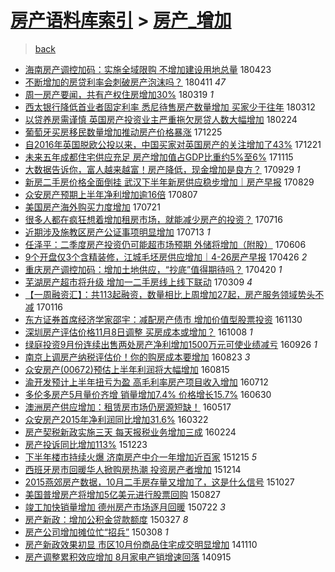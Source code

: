 [房产语料库索引](../../README.md)  > [房产_增加](房产_增加.md)
====
> [back](../README.md)

- [海南房产调控加码：实施全域限购 不增加建设用地总量](http://jkwz.applinzi.com/ittc/7095177682897863687.html#%E6%B5%B7%E5%8D%97%E6%88%BF%E4%BA%A7%E8%B0%83%E6%8E%A7%E5%8A%A0%E7%A0%81%EF%BC%9A%E5%AE%9E%E6%96%BD%E5%85%A8%E5%9F%9F%E9%99%90%E8%B4%AD+%E4%B8%8D%E5%A2%9E%E5%8A%A0%E5%BB%BA%E8%AE%BE%E7%94%A8%E5%9C%B0%E6%80%BB%E9%87%8F) 180423  
- [不断增加的房贷利率会刺破房产泡沫吗？](http://jkwz.applinzi.com/ittc/7090694488458789905.html#%E4%B8%8D%E6%96%AD%E5%A2%9E%E5%8A%A0%E7%9A%84%E6%88%BF%E8%B4%B7%E5%88%A9%E7%8E%87%E4%BC%9A%E5%88%BA%E7%A0%B4%E6%88%BF%E4%BA%A7%E6%B3%A1%E6%B2%AB%E5%90%97%EF%BC%9F) 180411 *47* 
- [周一房产要闻，共有产权住房增加30%](http://jkwz.applinzi.com/ittc/7082082547742016523.html#%E5%91%A8%E4%B8%80%E6%88%BF%E4%BA%A7%E8%A6%81%E9%97%BB%EF%BC%8C%E5%85%B1%E6%9C%89%E4%BA%A7%E6%9D%83%E4%BD%8F%E6%88%BF%E5%A2%9E%E5%8A%A030%25) 180319 *1* 
- [西太银行降低首业者固定利率 悉尼待售房产数量增加 买家少于往年](http://jkwz.applinzi.com/ittc/7079703515683619851.html#%E8%A5%BF%E5%A4%AA%E9%93%B6%E8%A1%8C%E9%99%8D%E4%BD%8E%E9%A6%96%E4%B8%9A%E8%80%85%E5%9B%BA%E5%AE%9A%E5%88%A9%E7%8E%87+%E6%82%89%E5%B0%BC%E5%BE%85%E5%94%AE%E6%88%BF%E4%BA%A7%E6%95%B0%E9%87%8F%E5%A2%9E%E5%8A%A0+%E4%B9%B0%E5%AE%B6%E5%B0%91%E4%BA%8E%E5%BE%80%E5%B9%B4) 180312  
- [以贷养房需谨慎 英国房产投资业主严重拖欠房贷人数大幅增加](http://jkwz.applinzi.com/ittc/7068799065238537232.html#%E4%BB%A5%E8%B4%B7%E5%85%BB%E6%88%BF%E9%9C%80%E8%B0%A8%E6%85%8E+%E8%8B%B1%E5%9B%BD%E6%88%BF%E4%BA%A7%E6%8A%95%E8%B5%84%E4%B8%9A%E4%B8%BB%E4%B8%A5%E9%87%8D%E6%8B%96%E6%AC%A0%E6%88%BF%E8%B4%B7%E4%BA%BA%E6%95%B0%E5%A4%A7%E5%B9%85%E5%A2%9E%E5%8A%A0) 180224  
- [葡萄牙买房移民数量增加推动房产价格暴涨](http://jkwz.applinzi.com/ittc/7051084464375989264.html#%E8%91%A1%E8%90%84%E7%89%99%E4%B9%B0%E6%88%BF%E7%A7%BB%E6%B0%91%E6%95%B0%E9%87%8F%E5%A2%9E%E5%8A%A0%E6%8E%A8%E5%8A%A8%E6%88%BF%E4%BA%A7%E4%BB%B7%E6%A0%BC%E6%9A%B4%E6%B6%A8) 171225  
- [自2016年英国脱欧公投以来，中国买家对英国房产的关注增加了43%](http://jkwz.applinzi.com/ittc/7049505527732634640.html#%E8%87%AA2016%E5%B9%B4%E8%8B%B1%E5%9B%BD%E8%84%B1%E6%AC%A7%E5%85%AC%E6%8A%95%E4%BB%A5%E6%9D%A5%EF%BC%8C%E4%B8%AD%E5%9B%BD%E4%B9%B0%E5%AE%B6%E5%AF%B9%E8%8B%B1%E5%9B%BD%E6%88%BF%E4%BA%A7%E7%9A%84%E5%85%B3%E6%B3%A8%E5%A2%9E%E5%8A%A0%E4%BA%8643%25) 171221  
- [未来五年成都住宅供应充足 房产增加值占GDP比重约5%至6%](http://jkwz.applinzi.com/ittc/7036304310961439761.html#%E6%9C%AA%E6%9D%A5%E4%BA%94%E5%B9%B4%E6%88%90%E9%83%BD%E4%BD%8F%E5%AE%85%E4%BE%9B%E5%BA%94%E5%85%85%E8%B6%B3+%E6%88%BF%E4%BA%A7%E5%A2%9E%E5%8A%A0%E5%80%BC%E5%8D%A0GDP%E6%AF%94%E9%87%8D%E7%BA%A65%25%E8%87%B36%25) 171115  
- [大数据告诉你，富人越来越富！房产降低，现金增加是良方？](http://jkwz.applinzi.com/ittc/7018780540533212176.html#%E5%A4%A7%E6%95%B0%E6%8D%AE%E5%91%8A%E8%AF%89%E4%BD%A0%EF%BC%8C%E5%AF%8C%E4%BA%BA%E8%B6%8A%E6%9D%A5%E8%B6%8A%E5%AF%8C%EF%BC%81%E6%88%BF%E4%BA%A7%E9%99%8D%E4%BD%8E%EF%BC%8C%E7%8E%B0%E9%87%91%E5%A2%9E%E5%8A%A0%E6%98%AF%E8%89%AF%E6%96%B9%EF%BC%9F) 170929 *1* 
- [新房二手房价格全面倒挂 武汉下半年新房供应稳步增加｜房产早报](http://jkwz.applinzi.com/ittc/7007157858603631632.html#%E6%96%B0%E6%88%BF%E4%BA%8C%E6%89%8B%E6%88%BF%E4%BB%B7%E6%A0%BC%E5%85%A8%E9%9D%A2%E5%80%92%E6%8C%82+%E6%AD%A6%E6%B1%89%E4%B8%8B%E5%8D%8A%E5%B9%B4%E6%96%B0%E6%88%BF%E4%BE%9B%E5%BA%94%E7%A8%B3%E6%AD%A5%E5%A2%9E%E5%8A%A0%EF%BD%9C%E6%88%BF%E4%BA%A7%E6%97%A9%E6%8A%A5) 170829  
- [众安房产预期上半年净利增加逾16倍](http://jkwz.applinzi.com/ittc/6999197610781705232.html#%E4%BC%97%E5%AE%89%E6%88%BF%E4%BA%A7%E9%A2%84%E6%9C%9F%E4%B8%8A%E5%8D%8A%E5%B9%B4%E5%87%80%E5%88%A9%E5%A2%9E%E5%8A%A0%E9%80%BE16%E5%80%8D) 170807  
- [美国房产海外购买力度增加](http://jkwz.applinzi.com/ittc/6992808421790057489.html#%E7%BE%8E%E5%9B%BD%E6%88%BF%E4%BA%A7%E6%B5%B7%E5%A4%96%E8%B4%AD%E4%B9%B0%E5%8A%9B%E5%BA%A6%E5%A2%9E%E5%8A%A0) 170721  
- [很多人都在疯狂想着增加租房市场，就能减少房产的投资？](http://jkwz.applinzi.com/ittc/6990956738768274448.html#%E5%BE%88%E5%A4%9A%E4%BA%BA%E9%83%BD%E5%9C%A8%E7%96%AF%E7%8B%82%E6%83%B3%E7%9D%80%E5%A2%9E%E5%8A%A0%E7%A7%9F%E6%88%BF%E5%B8%82%E5%9C%BA%EF%BC%8C%E5%B0%B1%E8%83%BD%E5%87%8F%E5%B0%91%E6%88%BF%E4%BA%A7%E7%9A%84%E6%8A%95%E8%B5%84%EF%BC%9F) 170716  
- [近期涉及施教区房产公证事项明显增加](http://jkwz.applinzi.com/ittc/6989824962624750609.html#%E8%BF%91%E6%9C%9F%E6%B6%89%E5%8F%8A%E6%96%BD%E6%95%99%E5%8C%BA%E6%88%BF%E4%BA%A7%E5%85%AC%E8%AF%81%E4%BA%8B%E9%A1%B9%E6%98%8E%E6%98%BE%E5%A2%9E%E5%8A%A0) 170713 *1* 
- [任泽平：二季度房产投资仍可能超市场预期 外储将增加（附股）](http://jkwz.applinzi.com/ittc/6976128713962816516.html#%E4%BB%BB%E6%B3%BD%E5%B9%B3%EF%BC%9A%E4%BA%8C%E5%AD%A3%E5%BA%A6%E6%88%BF%E4%BA%A7%E6%8A%95%E8%B5%84%E4%BB%8D%E5%8F%AF%E8%83%BD%E8%B6%85%E5%B8%82%E5%9C%BA%E9%A2%84%E6%9C%9F+%E5%A4%96%E5%82%A8%E5%B0%86%E5%A2%9E%E5%8A%A0%EF%BC%88%E9%99%84%E8%82%A1%EF%BC%89) 170606  
- [9个开盘仅3个含精装修，江城毛坯房供应增加｜4-26房产早报](http://jkwz.applinzi.com/ittc/6960753582046446597.html#9%E4%B8%AA%E5%BC%80%E7%9B%98%E4%BB%853%E4%B8%AA%E5%90%AB%E7%B2%BE%E8%A3%85%E4%BF%AE%EF%BC%8C%E6%B1%9F%E5%9F%8E%E6%AF%9B%E5%9D%AF%E6%88%BF%E4%BE%9B%E5%BA%94%E5%A2%9E%E5%8A%A0%EF%BD%9C4-26%E6%88%BF%E4%BA%A7%E6%97%A9%E6%8A%A5) 170426 *2* 
- [重庆房产调控加码：增加土地供应，“抄底”值得期待吗？](http://jkwz.applinzi.com/ittc/6958708890505053189.html#%E9%87%8D%E5%BA%86%E6%88%BF%E4%BA%A7%E8%B0%83%E6%8E%A7%E5%8A%A0%E7%A0%81%EF%BC%9A%E5%A2%9E%E5%8A%A0%E5%9C%9F%E5%9C%B0%E4%BE%9B%E5%BA%94%EF%BC%8C%E2%80%9C%E6%8A%84%E5%BA%95%E2%80%9D%E5%80%BC%E5%BE%97%E6%9C%9F%E5%BE%85%E5%90%97%EF%BC%9F) 170420 *1* 
- [芜湖房产超市将升级 增加一二手房线上线下联动](http://jkwz.applinzi.com/ittc/6942817540928701444.html#%E8%8A%9C%E6%B9%96%E6%88%BF%E4%BA%A7%E8%B6%85%E5%B8%82%E5%B0%86%E5%8D%87%E7%BA%A7+%E5%A2%9E%E5%8A%A0%E4%B8%80%E4%BA%8C%E6%89%8B%E6%88%BF%E7%BA%BF%E4%B8%8A%E7%BA%BF%E4%B8%8B%E8%81%94%E5%8A%A8) 170309 *4* 
- [【一周融资汇】：共113起融资，数量相比上周增加27起，房产服务领域势头不减](http://jkwz.applinzi.com/ittc/6923719840614581253.html#%E3%80%90%E4%B8%80%E5%91%A8%E8%9E%8D%E8%B5%84%E6%B1%87%E3%80%91%EF%BC%9A%E5%85%B1113%E8%B5%B7%E8%9E%8D%E8%B5%84%EF%BC%8C%E6%95%B0%E9%87%8F%E7%9B%B8%E6%AF%94%E4%B8%8A%E5%91%A8%E5%A2%9E%E5%8A%A027%E8%B5%B7%EF%BC%8C%E6%88%BF%E4%BA%A7%E6%9C%8D%E5%8A%A1%E9%A2%86%E5%9F%9F%E5%8A%BF%E5%A4%B4%E4%B8%8D%E5%87%8F) 170116  
- [东方证券首席经济学家邵宇：减配房产债市 增加价值型股票投资](http://jkwz.applinzi.com/ittc/6906371203844801541.html#%E4%B8%9C%E6%96%B9%E8%AF%81%E5%88%B8%E9%A6%96%E5%B8%AD%E7%BB%8F%E6%B5%8E%E5%AD%A6%E5%AE%B6%E9%82%B5%E5%AE%87%EF%BC%9A%E5%87%8F%E9%85%8D%E6%88%BF%E4%BA%A7%E5%80%BA%E5%B8%82+%E5%A2%9E%E5%8A%A0%E4%BB%B7%E5%80%BC%E5%9E%8B%E8%82%A1%E7%A5%A8%E6%8A%95%E8%B5%84) 161130  
- [深圳房产评估价格11月8日调整 买房成本或增加？](http://jkwz.applinzi.com/ittc/6886588484298490884.html#%E6%B7%B1%E5%9C%B3%E6%88%BF%E4%BA%A7%E8%AF%84%E4%BC%B0%E4%BB%B7%E6%A0%BC11%E6%9C%888%E6%97%A5%E8%B0%83%E6%95%B4+%E4%B9%B0%E6%88%BF%E6%88%90%E6%9C%AC%E6%88%96%E5%A2%9E%E5%8A%A0%EF%BC%9F) 161008 *1* 
- [绿庭投资9月份连续出售两处房产净利增加1500万元可使业绩减亏](http://jkwz.applinzi.com/ittc/6881992219220771845.html#%E7%BB%BF%E5%BA%AD%E6%8A%95%E8%B5%849%E6%9C%88%E4%BB%BD%E8%BF%9E%E7%BB%AD%E5%87%BA%E5%94%AE%E4%B8%A4%E5%A4%84%E6%88%BF%E4%BA%A7%E5%87%80%E5%88%A9%E5%A2%9E%E5%8A%A01500%E4%B8%87%E5%85%83%E5%8F%AF%E4%BD%BF%E4%B8%9A%E7%BB%A9%E5%87%8F%E4%BA%8F) 160926 *1* 
- [南京上调房产纳税评估价！你的购房成本要增加](http://jkwz.applinzi.com/ittc/6869488522913907716.html#%E5%8D%97%E4%BA%AC%E4%B8%8A%E8%B0%83%E6%88%BF%E4%BA%A7%E7%BA%B3%E7%A8%8E%E8%AF%84%E4%BC%B0%E4%BB%B7%EF%BC%81%E4%BD%A0%E7%9A%84%E8%B4%AD%E6%88%BF%E6%88%90%E6%9C%AC%E8%A6%81%E5%A2%9E%E5%8A%A0) 160823 *3* 
- [众安房产(00672)预估上半年利润将大幅增加](http://jkwz.applinzi.com/ittc/6866692895016485892.html#%E4%BC%97%E5%AE%89%E6%88%BF%E4%BA%A7%2800672%29%E9%A2%84%E4%BC%B0%E4%B8%8A%E5%8D%8A%E5%B9%B4%E5%88%A9%E6%B6%A6%E5%B0%86%E5%A4%A7%E5%B9%85%E5%A2%9E%E5%8A%A0) 160815  
- [渝开发预计上半年扭亏为盈 高毛利率房产项目收入增加](http://jkwz.applinzi.com/ittc/6854033460657914885.html#%E6%B8%9D%E5%BC%80%E5%8F%91%E9%A2%84%E8%AE%A1%E4%B8%8A%E5%8D%8A%E5%B9%B4%E6%89%AD%E4%BA%8F%E4%B8%BA%E7%9B%88+%E9%AB%98%E6%AF%9B%E5%88%A9%E7%8E%87%E6%88%BF%E4%BA%A7%E9%A1%B9%E7%9B%AE%E6%94%B6%E5%85%A5%E5%A2%9E%E5%8A%A0) 160712  
- [多伦多房产5月量价齐增 销量增加7.4% 价格增长15.7%](http://jkwz.applinzi.com/ittc/6849613688444814341.html#%E5%A4%9A%E4%BC%A6%E5%A4%9A%E6%88%BF%E4%BA%A75%E6%9C%88%E9%87%8F%E4%BB%B7%E9%BD%90%E5%A2%9E+%E9%94%80%E9%87%8F%E5%A2%9E%E5%8A%A07.4%25+%E4%BB%B7%E6%A0%BC%E5%A2%9E%E9%95%BF15.7%25) 160630  
- [澳洲房产供应增加：租赁房市场仍房源短缺！](http://jkwz.applinzi.com/ittc/6833147511631774724.html#%E6%BE%B3%E6%B4%B2%E6%88%BF%E4%BA%A7%E4%BE%9B%E5%BA%94%E5%A2%9E%E5%8A%A0%EF%BC%9A%E7%A7%9F%E8%B5%81%E6%88%BF%E5%B8%82%E5%9C%BA%E4%BB%8D%E6%88%BF%E6%BA%90%E7%9F%AD%E7%BC%BA%EF%BC%81) 160517  
- [众安房产2015年净利润同比增加31.6%](http://jkwz.applinzi.com/ittc/6812525502849876997.html#%E4%BC%97%E5%AE%89%E6%88%BF%E4%BA%A72015%E5%B9%B4%E5%87%80%E5%88%A9%E6%B6%A6%E5%90%8C%E6%AF%94%E5%A2%9E%E5%8A%A031.6%25) 160322  
- [房产契税新政实施三天 每天报税业务增加三成](http://jkwz.applinzi.com/ittc/6802446735620178949.html#%E6%88%BF%E4%BA%A7%E5%A5%91%E7%A8%8E%E6%96%B0%E6%94%BF%E5%AE%9E%E6%96%BD%E4%B8%89%E5%A4%A9+%E6%AF%8F%E5%A4%A9%E6%8A%A5%E7%A8%8E%E4%B8%9A%E5%8A%A1%E5%A2%9E%E5%8A%A0%E4%B8%89%E6%88%90) 160224  
- [房产投诉同比增加113%](http://jkwz.applinzi.com/ittc/6778905008208872452.html#%E6%88%BF%E4%BA%A7%E6%8A%95%E8%AF%89%E5%90%8C%E6%AF%94%E5%A2%9E%E5%8A%A0113%25) 151223  
- [下半年楼市持续火爆 济南房产中介一年增加近百家](http://jkwz.applinzi.com/ittc/6775979278823064581.html#%E4%B8%8B%E5%8D%8A%E5%B9%B4%E6%A5%BC%E5%B8%82%E6%8C%81%E7%BB%AD%E7%81%AB%E7%88%86+%E6%B5%8E%E5%8D%97%E6%88%BF%E4%BA%A7%E4%B8%AD%E4%BB%8B%E4%B8%80%E5%B9%B4%E5%A2%9E%E5%8A%A0%E8%BF%91%E7%99%BE%E5%AE%B6) 151215 *5* 
- [西班牙房市回暖华人掀购房热潮 投资房产者增加](http://jkwz.applinzi.com/ittc/6775621127883981829.html#%E8%A5%BF%E7%8F%AD%E7%89%99%E6%88%BF%E5%B8%82%E5%9B%9E%E6%9A%96%E5%8D%8E%E4%BA%BA%E6%8E%80%E8%B4%AD%E6%88%BF%E7%83%AD%E6%BD%AE+%E6%8A%95%E8%B5%84%E6%88%BF%E4%BA%A7%E8%80%85%E5%A2%9E%E5%8A%A0) 151214  
- [2015燕郊房产数据，10月二手房存量又增加了，这是什么信号](http://jkwz.applinzi.com/ittc/6757844093943481348.html#2015%E7%87%95%E9%83%8A%E6%88%BF%E4%BA%A7%E6%95%B0%E6%8D%AE%EF%BC%8C10%E6%9C%88%E4%BA%8C%E6%89%8B%E6%88%BF%E5%AD%98%E9%87%8F%E5%8F%88%E5%A2%9E%E5%8A%A0%E4%BA%86%EF%BC%8C%E8%BF%99%E6%98%AF%E4%BB%80%E4%B9%88%E4%BF%A1%E5%8F%B7) 151027  
- [美国普增房产将增加5亿美元进行股票回购](http://jkwz.applinzi.com/ittc/6735048314502726660.html#%E7%BE%8E%E5%9B%BD%E6%99%AE%E5%A2%9E%E6%88%BF%E4%BA%A7%E5%B0%86%E5%A2%9E%E5%8A%A05%E4%BA%BF%E7%BE%8E%E5%85%83%E8%BF%9B%E8%A1%8C%E8%82%A1%E7%A5%A8%E5%9B%9E%E8%B4%AD) 150827  
- [竣工加快销量增加 德州房产市场逐月回暖](http://jkwz.applinzi.com/ittc/547650614926452360.html#%E7%AB%A3%E5%B7%A5%E5%8A%A0%E5%BF%AB%E9%94%80%E9%87%8F%E5%A2%9E%E5%8A%A0+%E5%BE%B7%E5%B7%9E%E6%88%BF%E4%BA%A7%E5%B8%82%E5%9C%BA%E9%80%90%E6%9C%88%E5%9B%9E%E6%9A%96) 150722 *3* 
- [房产新政：增加公积金贷款额度](http://jkwz.applinzi.com/ittc/547650611400587071.html#%E6%88%BF%E4%BA%A7%E6%96%B0%E6%94%BF%EF%BC%9A%E5%A2%9E%E5%8A%A0%E5%85%AC%E7%A7%AF%E9%87%91%E8%B4%B7%E6%AC%BE%E9%A2%9D%E5%BA%A6) 150327 *8* 
- [房产公司增加摊位忙“招兵”](http://jkwz.applinzi.com/ittc/547650611397207791.html#%E6%88%BF%E4%BA%A7%E5%85%AC%E5%8F%B8%E5%A2%9E%E5%8A%A0%E6%91%8A%E4%BD%8D%E5%BF%99%E2%80%9C%E6%8B%9B%E5%85%B5%E2%80%9D) 150308 *1* 
- [房产新政效果初显 市区10月份商品住宅成交明显增加](http://jkwz.applinzi.com/ittc/547650611378360935.html#%E6%88%BF%E4%BA%A7%E6%96%B0%E6%94%BF%E6%95%88%E6%9E%9C%E5%88%9D%E6%98%BE+%E5%B8%82%E5%8C%BA10%E6%9C%88%E4%BB%BD%E5%95%86%E5%93%81%E4%BD%8F%E5%AE%85%E6%88%90%E4%BA%A4%E6%98%8E%E6%98%BE%E5%A2%9E%E5%8A%A0) 141110  
- [房产调整累积效应增加 8月家电产销增速回落](http://jkwz.applinzi.com/ittc/547650611376806830.html#%E6%88%BF%E4%BA%A7%E8%B0%83%E6%95%B4%E7%B4%AF%E7%A7%AF%E6%95%88%E5%BA%94%E5%A2%9E%E5%8A%A0+8%E6%9C%88%E5%AE%B6%E7%94%B5%E4%BA%A7%E9%94%80%E5%A2%9E%E9%80%9F%E5%9B%9E%E8%90%BD) 140915  

